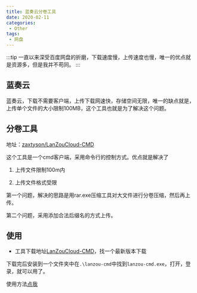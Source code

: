 ```yaml
---
title: 蓝奏云分卷工具
date: 2020-02-11
categories:
 - Other
tags:
 - 网盘
---
```

:::tip
一直以来深受百度网盘的折磨，下载速度慢，上传速度也慢，唯一的优点就是资源多，但是我并不苟同。
:::
<!--more-->

## 蓝奏云

蓝奏云，下载不需要客户端，上传下载网速快，存储空间无限，唯一的缺点就是，上传单个文件的大小限制100MB，这个工具也就是为了解决这个问题。

## 分卷工具

地址：[zaxtyson/LanZouCloud-CMD](https://github.com/zaxtyson/LanZouCloud-CMD)

这个工具是一个cmd客户端，采用命令行的控制方式。优点就是解决了

1. 上传文件限制100m内

2. 上传文件格式受限

第一个问题，解决的思路是用rar.exe压缩工具对大文件进行分卷压缩，然后再上传。

第二个问题，采用添加合法后缀名的方式上传。

## 使用

+ 工具下载地址[LanZouCloud-CMD](https://www.lanzous.com/b0f14h1od)，找一个最新版本下载

下载完后安装到一个文件夹中在`.\lanzou-cmd`中找到`lanzou-cmd.exe`，打开，登录，就可以用了。

使用方法[点我](https://github.com/zaxtyson/LanZouCloud-CMD/wiki)


